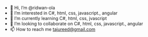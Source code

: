 - 👋 Hi, I’m @ridwan-ola
- 👀 I’m interested in C#, html, css, javascript., angular
- 🌱 I’m currently learning C#, html, css, jvascript
- 💞️ I’m looking to collaborate on C#, html, css, javascript., angular
- 📫 How to reach me tajureed@gmail.com

<!---
ridwancs50/ridwancs50 is a ✨ special ✨ repository because its `README.md` (this file) appears on your GitHub profile.
You can click the Preview link to take a look at your changes.
--->
